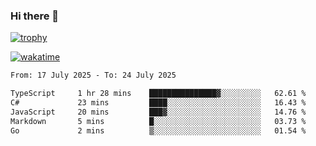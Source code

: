 ### Hi there 👋

[![trophy](https://github-profile-trophy.vercel.app/?username=cxnky&theme=dracula)](https://github.com/ryo-ma/github-profile-trophy)

[![wakatime](https://wakatime.com/badge/user/1c39c599-5497-41b9-a5be-2c4676e7fd23.svg)](https://wakatime.com/@1c39c599-5497-41b9-a5be-2c4676e7fd23)
<!--START_SECTION:waka-->

```txt
From: 17 July 2025 - To: 24 July 2025

TypeScript     1 hr 28 mins    ███████████████▓░░░░░░░░░   62.61 %
C#             23 mins         ████░░░░░░░░░░░░░░░░░░░░░   16.43 %
JavaScript     20 mins         ███▓░░░░░░░░░░░░░░░░░░░░░   14.76 %
Markdown       5 mins          █░░░░░░░░░░░░░░░░░░░░░░░░   03.73 %
Go             2 mins          ▒░░░░░░░░░░░░░░░░░░░░░░░░   01.54 %
```

<!--END_SECTION:waka-->
